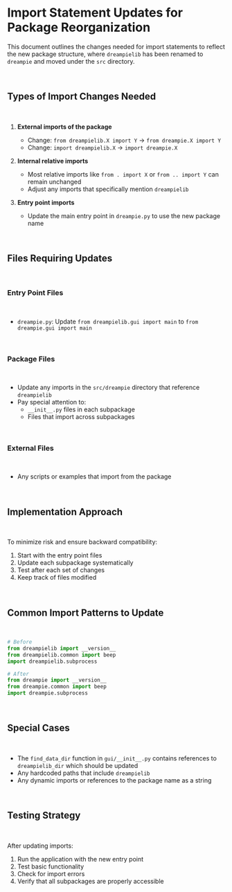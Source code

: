 # Import Statement Updates for Package Reorganization

This document outlines the changes needed for import statements to reflect the new package structure, where `dreampielib` has been renamed to `dreampie` and moved under the `src` directory.

 

## Types of Import Changes Needed

 

1. **External imports of the package**
   - Change: `from dreampielib.X import Y` → `from dreampie.X import Y`
   - Change: `import dreampielib.X` → `import dreampie.X`

2. **Internal relative imports**
   - Most relative imports like `from . import X` or `from .. import Y` can remain unchanged
   - Adjust any imports that specifically mention `dreampielib`

3. **Entry point imports**
   - Update the main entry point in `dreampie.py` to use the new package name

 

## Files Requiring Updates

 

### Entry Point Files

 

- `dreampie.py`: Update `from dreampielib.gui import main` to `from dreampie.gui import main`

 

### Package Files

 

- Update any imports in the `src/dreampie` directory that reference `dreampielib`
- Pay special attention to:
  - `__init__.py` files in each subpackage
  - Files that import across subpackages

 

### External Files

 

- Any scripts or examples that import from the package

 

## Implementation Approach

 

To minimize risk and ensure backward compatibility:

1. Start with the entry point files
2. Update each subpackage systematically
3. Test after each set of changes
4. Keep track of files modified

 

## Common Import Patterns to Update

 

```python
# Before
from dreampielib import __version__
from dreampielib.common import beep
import dreampielib.subprocess

# After
from dreampie import __version__
from dreampie.common import beep
import dreampie.subprocess
```

 

## Special Cases

 

- The `find_data_dir` function in `gui/__init__.py` contains references to `dreampielib_dir` which should be updated
- Any hardcoded paths that include `dreampielib`
- Any dynamic imports or references to the package name as a string

 

## Testing Strategy

 

After updating imports:

1. Run the application with the new entry point
2. Test basic functionality
3. Check for import errors
4. Verify that all subpackages are properly accessible
